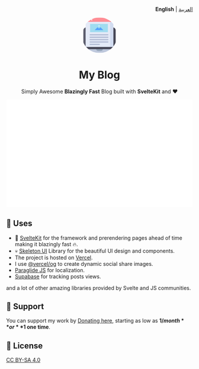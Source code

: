 <p align="right"><strong>English</strong> | <a href="https://github.com/IslamZaoui/MyBlog/blob/main/README-ar.md">العربية</a></p>

<p align="center">
<a href="https://islamzaoui.top"><img src=https://github.com/islamzaoui/MyBlog/blob/main/static/asset/favicon.png width=96 hieght=96 style="border-radius: 9999px; object-fit: cover;" /></a>
</p>

<h1 align="center">My Blog</h1>

<p align="center">
Simply Awesome <b>Blazingly Fast</b> Blog built with <b>SvelteKit</b> and <b>❤</b>
</p>

<p align="center"><a href="https://pagespeed.web.dev/analysis?url=https://islamzaoui.top/&form_factor=desktop"><img style="float:middle" width="auto" alt="PAGESPEED" src="https://github.com/islamzaoui/MyBlog/blob/main/github-metrics.svg"></a></p>

## 🧭 Uses

- 💖 [SvelteKit](https://kit.svelte.dev/) for the framework and prerendering pages ahead of time making it blazingly fast 🔥.
- 💀 [Skeleton UI](https://skeleton.dev/) Library for the beautiful UI design and components.
- The project is hosted on [Vercel](https://vercel.com/).
- I use [@vercel/og](https://vercel.com/docs/functions/edge-functions/og-image-generation) to create dynamic social share images.
- [Paraglide JS](https://inlang.com/m/gerre34r/library-inlang-paraglideJs) for localization.
- [Supabase](https://supabase.com/) for tracking posts views.

and a lot of other amazing libraries provided by Svelte and JS communities.

## 🙏 Support

You can support my work by [Donating here](https://ko-fi.com/islamzaoui), starting as low as **$1/month** or **$1 one time**.

## 📝 License

[CC BY-SA 4.0](https://github.com/islamzaoui/MyBlog/blob/main/LICENSE)
